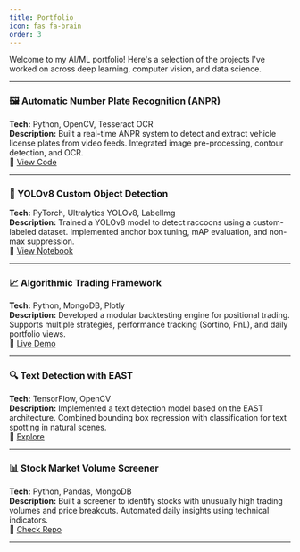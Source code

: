 ```yaml
---
title: Portfolio
icon: fas fa-brain
order: 3
---
```


Welcome to my AI/ML portfolio! Here's a selection of the projects I've worked on across deep learning, computer vision, and data science.

---

### 🖼️ Automatic Number Plate Recognition (ANPR)
**Tech:** Python, OpenCV, Tesseract OCR  
**Description:** Built a real-time ANPR system to detect and extract vehicle license plates from video feeds. Integrated image pre-processing, contour detection, and OCR.  
🔗 [View Code](https://github.com/your-username/anpr-project)

---

### 🧠 YOLOv8 Custom Object Detection
**Tech:** PyTorch, Ultralytics YOLOv8, LabelImg  
**Description:** Trained a YOLOv8 model to detect raccoons using a custom-labeled dataset. Implemented anchor box tuning, mAP evaluation, and non-max suppression.  
🔗 [View Notebook](https://github.com/your-username/yolov8-raccoon)

---

### 📈 Algorithmic Trading Framework
**Tech:** Python, MongoDB, Plotly  
**Description:** Developed a modular backtesting engine for positional trading. Supports multiple strategies, performance tracking (Sortino, PnL), and daily portfolio views.  
🔗 [Live Demo](https://github.com/your-username/trading-framework)

---

### 🔍 Text Detection with EAST
**Tech:** TensorFlow, OpenCV  
**Description:** Implemented a text detection model based on the EAST architecture. Combined bounding box regression with classification for text spotting in natural scenes.  
🔗 [Explore](https://github.com/your-username/east-text-detector)

---

### 📊 Stock Market Volume Screener
**Tech:** Python, Pandas, MongoDB  
**Description:** Built a screener to identify stocks with unusually high trading volumes and price breakouts. Automated daily insights using technical indicators.  
🔗 [Check Repo](https://github.com/your-username/stock-volume-analyzer)

---